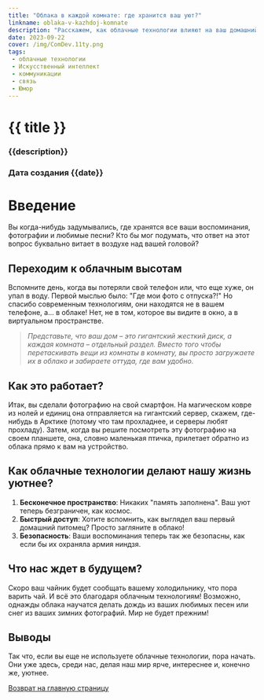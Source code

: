 ```yaml
---
title: "Облака в каждой комнате: где хранится ваш уют?"
linkname: oblaka-v-kazhdoj-komnate
description: "Расскажем, как облачные технологии влияют на ваш домашний уют и что это вообще за облака в вашей гостиной."
date: 2023-09-22
cover: /img/ComDev.11ty.png
tags:
 - облачные технологии
 - Искусственный интеллект
 - коммуникации
 - связь
 - Юмор
---
```


# {{ title }}
### {{description}}
### Дата создания {{date}}

# Введение
Вы когда-нибудь задумывались, где хранятся все ваши воспоминания, фотографии и любимые песни? Кто бы мог подумать, что ответ на этот вопрос буквально витает в воздухе над вашей головой?

## Переходим к облачным высотам
Вспомните день, когда вы потеряли свой телефон или, что еще хуже, он упал в воду. Первой мыслью было: "Где мои фото с отпуска?!" Но спасибо современным технологиям, они находятся не в вашем телефоне, а... в облаке! Нет, не в том, которое вы видите в окно, а в виртуальном пространстве.

> *Представьте, что ваш дом – это гигантский жесткий диск, а каждая комната – отдельный раздел. Вместо того чтобы перетаскивать вещи из комнаты в комнату, вы просто загружаете их в облако и забираете оттуда, где вам удобно.*

## Как это работает?
Итак, вы сделали фотографию на свой смартфон. На магическом ковре из нолей и единиц она отправляется на гигантский сервер, скажем, где-нибудь в Арктике (потому что там прохладнее, и серверы любят прохладу). Затем, когда вы решите посмотреть эту фотографию на своем планшете, она, словно маленькая птичка, прилетает обратно из облака прямо к вам на устройство.

## Как облачные технологии делают нашу жизнь уютнее?
1. **Бесконечное пространство**: Никаких "память заполнена". Ваш уют теперь безграничен, как космос.
1. **Быстрый доступ**: Хотите вспомнить, как выглядел ваш первый домашний питомец? Просто загляните в облако!
1. **Безопасность**: Ваши воспоминания теперь так же безопасны, как если бы их охраняла армия ниндзя.

## Что нас ждет в будущем?
Скоро ваш чайник будет сообщать вашему холодильнику, что пора варить чай. И всё это благодаря облачным технологиям! Возможно, однажды облака научатся делать дождь из ваших любимых песен или снег из ваших зимних фотографий. Мир не будет прежним!

## Выводы
Так что, если вы еще не используете облачные технологии, пора начать. Они уже здесь, среди нас, делая наш мир ярче, интереснее и, конечно же, уютнее.

[Возврат на главную страницу](/)
